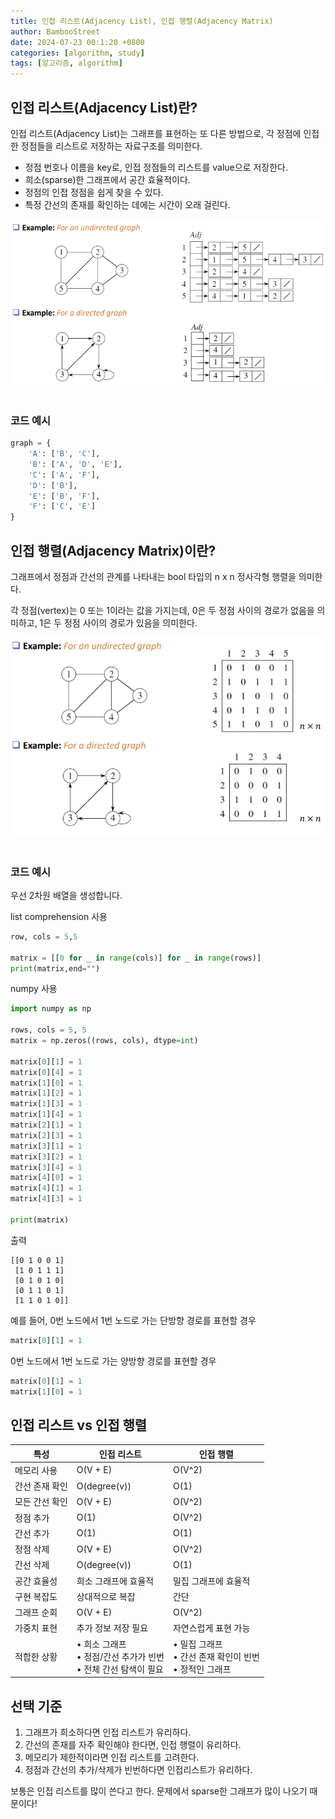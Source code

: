 ```yaml
---
title: 인접 리스트(Adjacency List), 인접 행렬(Adjacency Matrix)
author: BambooStreet
date: 2024-07-23 00:1:20 +0800
categories: [algorithm, study]
tags: [알고리즘, algorithm]
---
```

## 인접 리스트(Adjacency List)란?
인접 리스트(Adjacency List)는 그래프를 표현하는 또 다른 방법으로, 각 정점에 인접한 정점들을 리스트로 저장하는 자료구조를 의미한다.

* 정점 번호나 이름을 key로, 인접 정점들의 리스트를 value으로 저장한다.
* 희소(sparse)한 그래프에서 공간 효율적이다.
* 정점의 인접 정점을 쉽게 찾을 수 있다.
* 특정 간선의 존재를 확인하는 데에는 시간이 오래 걸린다.

![adj list example](assets/img/posts/20240723/adj_list.png)
<br>
<br>

### 코드 예시
```python
graph = {
    'A': ['B', 'C'],
    'B': ['A', 'D', 'E'],
    'C': ['A', 'F'],
    'D': ['B'],
    'E': ['B', 'F'],
    'F': ['C', 'E']
}
```


## 인접 행렬(Adjacency Matrix)이란?
그래프에서 정점과 간선의 관계를 나타내는 bool 타입의 n x n 정사각형 행렬을 의미한다.

각 정점(vertex)는 0 또는 1이라는 값을 가지는데, 0은 두 정점 사이의 경로가 없음을 의미하고, 1은 두 정점 사이의 경로가 있음을 의미한다.

![adj matrix example](assets/img/posts/20240723/adj_matrix.png)
<br>
<br>

### 코드 예시

우선 2차원 배열을 생성합니다.

list comprehension 사용
```python
row, cols = 5,5

matrix = [[0 for _ in range(cols)] for _ in range(rows)]
print(matrix,end="")
```
numpy 사용
```python
import numpy as np

rows, cols = 5, 5
matrix = np.zeros((rows, cols), dtype=int)

matrix[0][1] = 1
matrix[0][4] = 1
matrix[1][0] = 1
matrix[1][2] = 1
matrix[1][3] = 1
matrix[1][4] = 1
matrix[2][1] = 1
matrix[2][3] = 1
matrix[3][1] = 1
matrix[3][2] = 1
matrix[3][4] = 1
matrix[4][0] = 1
matrix[4][1] = 1
matrix[4][3] = 1

print(matrix)
```
출력
```
[[0 1 0 0 1]
 [1 0 1 1 1]
 [0 1 0 1 0]
 [0 1 1 0 1]
 [1 1 0 1 0]]
```

예를 들어, 0번 노드에서 1번 노드로 가는 단방향 경로를 표현할 경우
```python
matrix[0][1] = 1
``` 

0번 노드에서 1번 노드로 가는 양방향 경로를 표현할 경우
```python
matrix[0][1] = 1
matrix[1][0] = 1
``` 


## 인접 리스트 vs 인접 행렬

| 특성 | 인접 리스트 | 인접 행렬 |
|------|------------|-----------|
| 메모리 사용 | O(V + E) | O(V^2) |
| 간선 존재 확인 | O(degree(v)) | O(1) |
| 모든 간선 확인 | O(V + E) | O(V^2) |
| 정점 추가 | O(1) | O(V^2) |
| 간선 추가 | O(1) | O(1) |
| 정점 삭제 | O(V + E) | O(V^2) |
| 간선 삭제 | O(degree(v)) | O(1) |
| 공간 효율성 | 희소 그래프에 효율적 | 밀집 그래프에 효율적 |
| 구현 복잡도 | 상대적으로 복잡 | 간단 |
| 그래프 순회 | O(V + E) | O(V^2) |
| 가중치 표현 | 추가 정보 저장 필요 | 자연스럽게 표현 가능 |
| 적합한 상황 | • 희소 그래프<br>• 정점/간선 추가가 빈번<br>• 전체 간선 탐색이 필요 | • 밀집 그래프<br>• 간선 존재 확인이 빈번<br>• 정적인 그래프 |


## 선택 기준
1. 그래프가 희소하다면 인접 리스트가 유리하다.
2. 간선의 존재를 자주 확인해야 한다면, 인접 행렬이 유리하다.
3. 메모리가 제한적이라면 인접 리스트를 고려한다.
4. 정점과 간선의 추가/삭제가 빈번하다면 인접리스트가 유리하다.

보통은 인접 리스트를 많이 쓴다고 한다. 문제에서 sparse한 그래프가 많이 나오기 때문이다!